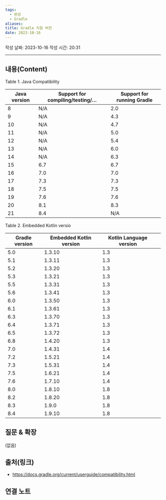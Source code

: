 ```yaml
---
tags:
  - 완성
  - Gradle
aliases: 
title: Gradle 지원 버전
date: 2023-10-16
---
```

작성 날짜: 2023-10-16
작성 시간: 20:31


----
## 내용(Content)

Table 1. Java Compatibility

| Java version | Support for compiling/testing/…​ | Support for running Gradle |
| ------------ | -------------------------------- | -------------------------- |
| 8            | N/A                              | 2.0                        |
| 9            | N/A                              | 4.3                        |
| 10           | N/A                              | 4.7                        |
| 11           | N/A                              | 5.0                        |
| 12           | N/A                              | 5.4                        |
| 13           | N/A                              | 6.0                        |
| 14           | N/A                              | 6.3                        |
| 15           | 6.7                              | 6.7                        |
| 16           | 7.0                              | 7.0                        |
| 17           | 7.3                              | 7.3                        |
| 18           | 7.5                              | 7.5                        |
| 19           | 7.6                              | 7.6                        |
| 20           | 8.1                              | 8.3                        |
| 21           | 8.4                              | N/A                        |


Table 2. Embedded Kotlin versio

| Gradle version | Embedded Kotlin version | Kotlin Language version |     |
| -------------- | ----------------------- | ----------------------- | --- |
| 5.0            | 1.3.10                  | 1.3                     |     |
| 5.1            | 1.3.11                  | 1.3                     |     |
| 5.2            | 1.3.20                  | 1.3                     |     |
| 5.3            | 1.3.21                  | 1.3                     |     |
| 5.5            | 1.3.31                  | 1.3                     |     |
| 5.6            | 1.3.41                  | 1.3                     |     |
| 6.0            | 1.3.50                  | 1.3                     |     |
| 6.1            | 1.3.61                  | 1.3                     |     |
| 6.3            | 1.3.70                  | 1.3                     |     |
| 6.4            | 1.3.71                  | 1.3                     |     |
| 6.5            | 1.3.72                  | 1.3                     |     |
| 6.8            | 1.4.20                  | 1.3                     |     |
| 7.0            | 1.4.31                  | 1.4                     |     |
| 7.2            | 1.5.21                  | 1.4                     |     |
| 7.3            | 1.5.31                  | 1.4                     |     |
| 7.5            | 1.6.21                  | 1.4                     |     |
| 7.6            | 1.7.10                  | 1.4                     |     |
| 8.0            | 1.8.10                  | 1.8                     |     |
| 8.2            | 1.8.20                  | 1.8                     |     |
| 8.3            | 1.9.0                   | 1.8                     |     |
| 8.4            | 1.9.10                  | 1.8                     |     | 
## 질문 & 확장

(없음)

## 출처(링크)
- https://docs.gradle.org/current/userguide/compatibility.html

## 연결 노트










